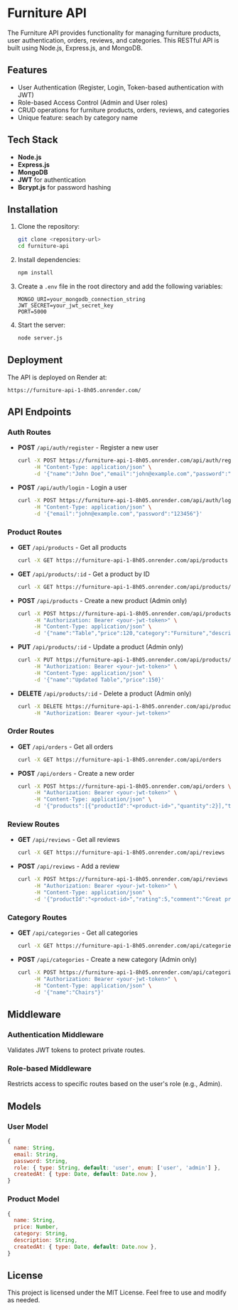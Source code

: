 # Furniture API

The Furniture API provides functionality for managing furniture products, user authentication, orders, reviews, and categories. This RESTful API is built using Node.js, Express.js, and MongoDB. 

## Features

- User Authentication (Register, Login, Token-based authentication with JWT)
- Role-based Access Control (Admin and User roles)
- CRUD operations for furniture products, orders, reviews, and categories
- Unique feature: seach by category name

## Tech Stack

- **Node.js**
- **Express.js**
- **MongoDB**
- **JWT** for authentication
- **Bcrypt.js** for password hashing

## Installation

1. Clone the repository:
   ```bash
   git clone <repository-url>
   cd furniture-api
   ```

2. Install dependencies:
   ```bash
   npm install
   ```

3. Create a `.env` file in the root directory and add the following variables:
   ```env
   MONGO_URI=your_mongodb_connection_string
   JWT_SECRET=your_jwt_secret_key
   PORT=5000
   ```

4. Start the server:
   ```bash
   node server.js
   ```

## Deployment

The API is deployed on Render at:
```
https://furniture-api-1-8h05.onrender.com/
```

## API Endpoints

### Auth Routes
- **POST** `/api/auth/register` - Register a new user
  ```bash
  curl -X POST https://furniture-api-1-8h05.onrender.com/api/auth/register \
       -H "Content-Type: application/json" \
       -d '{"name":"John Doe","email":"john@example.com","password":"123456"}'
  ```
- **POST** `/api/auth/login` - Login a user
  ```bash
  curl -X POST https://furniture-api-1-8h05.onrender.com/api/auth/login \
       -H "Content-Type: application/json" \
       -d '{"email":"john@example.com","password":"123456"}'
  ```

### Product Routes
- **GET** `/api/products` - Get all products
  ```bash
  curl -X GET https://furniture-api-1-8h05.onrender.com/api/products
  ```
- **GET** `/api/products/:id` - Get a product by ID
  ```bash
  curl -X GET https://furniture-api-1-8h05.onrender.com/api/products/<product-id>
  ```
- **POST** `/api/products` - Create a new product (Admin only)
  ```bash
  curl -X POST https://furniture-api-1-8h05.onrender.com/api/products \
       -H "Authorization: Bearer <your-jwt-token>" \
       -H "Content-Type: application/json" \
       -d '{"name":"Table","price":120,"category":"Furniture","description":"A wooden table."}'
  ```
- **PUT** `/api/products/:id` - Update a product (Admin only)
  ```bash
  curl -X PUT https://furniture-api-1-8h05.onrender.com/api/products/<product-id> \
       -H "Authorization: Bearer <your-jwt-token>" \
       -H "Content-Type: application/json" \
       -d '{"name":"Updated Table","price":150}'
  ```
- **DELETE** `/api/products/:id` - Delete a product (Admin only)
  ```bash
  curl -X DELETE https://furniture-api-1-8h05.onrender.com/api/products/<product-id> \
       -H "Authorization: Bearer <your-jwt-token>"
  ```

### Order Routes
- **GET** `/api/orders` - Get all orders
  ```bash
  curl -X GET https://furniture-api-1-8h05.onrender.com/api/orders
  ```
- **POST** `/api/orders` - Create a new order
  ```bash
  curl -X POST https://furniture-api-1-8h05.onrender.com/api/orders \
       -H "Authorization: Bearer <your-jwt-token>" \
       -H "Content-Type: application/json" \
       -d '{"products":[{"productId":"<product-id>","quantity":2}],"total":200}'
  ```

### Review Routes
- **GET** `/api/reviews` - Get all reviews
  ```bash
  curl -X GET https://furniture-api-1-8h05.onrender.com/api/reviews
  ```
- **POST** `/api/reviews` - Add a review
  ```bash
  curl -X POST https://furniture-api-1-8h05.onrender.com/api/reviews \
       -H "Authorization: Bearer <your-jwt-token>" \
       -H "Content-Type: application/json" \
       -d '{"productId":"<product-id>","rating":5,"comment":"Great product!"}'
  ```

### Category Routes
- **GET** `/api/categories` - Get all categories
  ```bash
  curl -X GET https://furniture-api-1-8h05.onrender.com/api/categories
  ```
- **POST** `/api/categories` - Create a new category (Admin only)
  ```bash
  curl -X POST https://furniture-api-1-8h05.onrender.com/api/categories \
       -H "Authorization: Bearer <your-jwt-token>" \
       -H "Content-Type: application/json" \
       -d '{"name":"Chairs"}'
  ```

## Middleware

### Authentication Middleware
Validates JWT tokens to protect private routes.

### Role-based Middleware
Restricts access to specific routes based on the user's role (e.g., Admin).

## Models

### User Model
```javascript
{
  name: String,
  email: String,
  password: String,
  role: { type: String, default: 'user', enum: ['user', 'admin'] },
  createdAt: { type: Date, default: Date.now },
}
```

### Product Model
```javascript
{
  name: String,
  price: Number,
  category: String,
  description: String,
  createdAt: { type: Date, default: Date.now },
}
```

## License
This project is licensed under the MIT License. Feel free to use and modify as needed.
